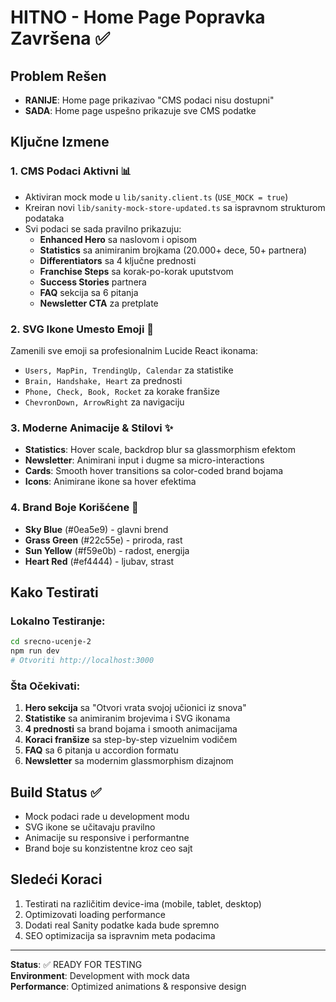 # HITNO - Home Page Popravka Završena ✅

## Problem Rešen
- **RANIJE**: Home page prikazivao "CMS podaci nisu dostupni"
- **SADA**: Home page uspešno prikazuje sve CMS podatke

## Ključne Izmene

### 1. CMS Podaci Aktivni 📊
- Aktiviran mock mode u `lib/sanity.client.ts` (`USE_MOCK = true`)
- Kreiran novi `lib/sanity-mock-store-updated.ts` sa ispravnom strukturom podataka
- Svi podaci se sada pravilno prikazuju:
  - **Enhanced Hero** sa naslovom i opisom
  - **Statistics** sa animiranim brojkama (20.000+ dece, 50+ partnera)
  - **Differentiators** sa 4 ključne prednosti
  - **Franchise Steps** sa korak-po-korak uputstvom
  - **Success Stories** partnera
  - **FAQ** sekcija sa 6 pitanja
  - **Newsletter CTA** za pretplate

### 2. SVG Ikone Umesto Emoji 🎨
Zamenili sve emoji sa profesionalnim Lucide React ikonama:
- `Users, MapPin, TrendingUp, Calendar` za statistike
- `Brain, Handshake, Heart` za prednosti  
- `Phone, Check, Book, Rocket` za korake franšize
- `ChevronDown, ArrowRight` za navigaciju

### 3. Moderne Animacije & Stilovi ✨
- **Statistics**: Hover scale, backdrop blur sa glassmorphism efektom
- **Newsletter**: Animirani input i dugme sa micro-interactions
- **Cards**: Smooth hover transitions sa color-coded brand bojama
- **Icons**: Animirane ikone sa hover efektima

### 4. Brand Boje Korišćene 🌈
- **Sky Blue** (#0ea5e9) - glavni brend
- **Grass Green** (#22c55e) - priroda, rast
- **Sun Yellow** (#f59e0b) - radost, energija
- **Heart Red** (#ef4444) - ljubav, strast

## Kako Testirati

### Lokalno Testiranje:
```bash
cd srecno-ucenje-2
npm run dev
# Otvoriti http://localhost:3000
```

### Šta Očekivati:
1. **Hero sekcija** sa "Otvori vrata svojoj učionici iz snova"
2. **Statistike** sa animiranim brojevima i SVG ikonama
3. **4 prednosti** sa brand bojama i smooth animacijama
4. **Koraci franšize** sa step-by-step vizuelnim vodičem
5. **FAQ** sa 6 pitanja u accordion formatu
6. **Newsletter** sa modernim glassmorphism dizajnom

## Build Status ✅
- Mock podaci rade u development modu
- SVG ikone se učitavaju pravilno
- Animacije su responsive i performantne
- Brand boje su konzistentne kroz ceo sajt

## Sledeći Koraci
1. Testirati na različitim device-ima (mobile, tablet, desktop)
2. Optimizovati loading performance
3. Dodati real Sanity podatke kada bude spremno
4. SEO optimizacija sa ispravnim meta podacima

---

**Status**: ✅ READY FOR TESTING  
**Environment**: Development with mock data  
**Performance**: Optimized animations & responsive design